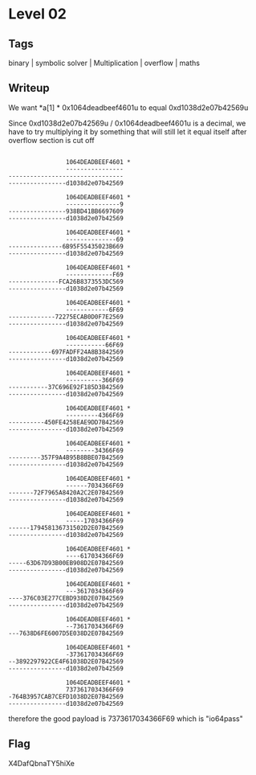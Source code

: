 # Level 02
## Tags
binary | symbolic solver | Multiplication | overflow | maths

## Writeup
We want *a[1] * 0x1064deadbeef4601u to equal 0xd1038d2e07b42569u

Since 0xd1038d2e07b42569u / 0x1064deadbeef4601u is a decimal, we have to try multiplying it by something that will still let it equal itself after overflow section is cut off
```

                1064DEADBEEF4601 * 
                ----------------
--------------------------------
----------------d1038d2e07b42569

                1064DEADBEEF4601 * 
                ---------------9
----------------938BD41BB6697609
----------------d1038d2e07b42569

                1064DEADBEEF4601 * 
                --------------69
---------------6B95F55435023B669
----------------d1038d2e07b42569

                1064DEADBEEF4601 * 
                -------------F69
--------------FCA26B8373553DC569
----------------d1038d2e07b42569

                1064DEADBEEF4601 * 
                ------------6F69
-------------72275ECAB0D0F7E2569
----------------d1038d2e07b42569

                1064DEADBEEF4601 * 
                -----------66F69
------------697FADFF24A8B3842569
----------------d1038d2e07b42569

                1064DEADBEEF4601 * 
                ----------366F69
-----------37C696E92F185D3B42569
----------------d1038d2e07b42569

                1064DEADBEEF4601 * 
                ---------4366F69
----------450FE4258EAE9DD7B42569
----------------d1038d2e07b42569

                1064DEADBEEF4601 * 
                --------34366F69
---------357F9A4B95B8BBE07B42569
----------------d1038d2e07b42569

                1064DEADBEEF4601 * 
                ------7034366F69
-------72F7965A8420A2C2E07B42569
----------------d1038d2e07b42569

                1064DEADBEEF4601 * 
                -----17034366F69
------179458136731502D2E07B42569
----------------d1038d2e07b42569

                1064DEADBEEF4601 * 
                ----617034366F69
-----63D67D93B00EB908D2E07B42569
----------------d1038d2e07b42569

                1064DEADBEEF4601 * 
                ---3617034366F69
----376C03E277CEBD938D2E07B42569
----------------d1038d2e07b42569

                1064DEADBEEF4601 * 
                --73617034366F69
---7638D6FE6007D5E038D2E07B42569

                1064DEADBEEF4601 * 
                -373617034366F69
--3892297922CE4F61038D2E07B42569
----------------d1038d2e07b42569

                1064DEADBEEF4601 * 
                7373617034366F69
-764B3957CAB7CEFD1038D2E07B42569
----------------d1038d2e07b42569
```
therefore the good payload is 7373617034366F69 which is "io64pass"
## Flag
X4DafQbnaTY5hiXe
